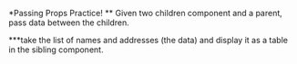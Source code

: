*Passing Props Practice!
** Given two children component and a parent, pass data between the children.

***take the list of names and addresses (the data) and display it as a table in the sibling component.
